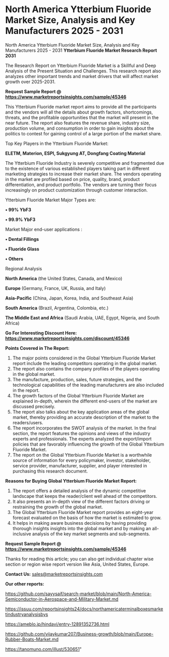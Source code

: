 # North America Ytterbium Fluoride Market Size, Analysis and Key Manufacturers 2025 - 2031
North America Ytterbium Fluoride Market Size, Analysis and Key Manufacturers 2025 - 2031
<strong>Ytterbium Fluoride Market Research Report 2031</strong>

The Research Report on Ytterbium Fluoride Market is a Skillful and Deep Analysis of the Present Situation and Challenges. This research report also analyzes other important trends and market drivers that will affect market growth over 2025-2031.

<strong>Request Sample Report @ <a href=https://www.marketreportsinsights.com/sample/45346>https://www.marketreportsinsights.com/sample/45346</a></strong>

This Ytterbium Fluoride market report aims to provide all the participants and the vendors will all the details about growth factors, shortcomings, threats, and the profitable opportunities that the market will present in the near future. The report also features the revenue share, industry size, production volume, and consumption in order to gain insights about the politics to contest for gaining control of a large portion of the market share.

Top Key Players in the Ytterbium Fluoride Market:

<strong>ELETM, Materion, ESPI, Sukgyung AT, Dongfang Coating Material</strong>

The Ytterbium Fluoride Industry is severely competitive and fragmented due to the existence of various established players taking part in different marketing strategies to increase their market share. The vendors operating in the market are profiled based on price, quality, brand, product differentiation, and product portfolio. The vendors are turning their focus increasingly on product customization through customer interaction.

Ytterbium Fluoride Market Major Types are:

<strong>•  99% YbF3

•  99.9% YbF3</strong>

Market Major end-user applications :

<strong>•  Dental Fillings

•  Fluoride Glass

•  Others</strong>

Regional Analysis

</u><strong><b>North America</b></strong> (the United States, Canada, and Mexico)

<strong><b>Europe </b></strong>(Germany, France, UK, Russia, and Italy)

<strong><b>Asia-Pacific</b></strong> (China, Japan, Korea, India, and Southeast Asia)

<strong><b>South America</b></strong> (Brazil, Argentina, Colombia, etc.)

<strong><b>The Middle East and Africa</b></strong> (Saudi Arabia, UAE, Egypt, Nigeria, and South Africa)

<strong>Go For Interesting Discount Here: <a href=https://www.marketreportsinsights.com/discount/45346>https://www.marketreportsinsights.com/discount/45346</a></strong>

<strong>Points Covered in The Report:</strong>
<ol>
  <li>The major points considered in the Global Ytterbium Fluoride Market report include the leading competitors operating in the global market.</li>
  <li>The report also contains the company profiles of the players operating in the global market.</li>
  <li>The manufacture, production, sales, future strategies, and the technological capabilities of the leading manufacturers are also included in the report.</li>
  <li>The growth factors of the Global Ytterbium Fluoride Market are explained in-depth, wherein the different end-users of the market are discussed precisely.</li>
  <li>The report also talks about the key application areas of the global market, thereby providing an accurate description of the market to the readers/users.</li>
  <li>The report incorporates the SWOT analysis of the market. In the final section, the report features the opinions and views of the industry experts and professionals. The experts analyzed the export/import policies that are favorably influencing the growth of the Global Ytterbium Fluoride Market.</li>
  <li>The report on the Global Ytterbium Fluoride Market is a worthwhile source of information for every policymaker, investor, stakeholder, service provider, manufacturer, supplier, and player interested in purchasing this research document.</li>
</ol>
<strong>Reasons for Buying Global Ytterbium Fluoride Market Report:</strong>

<ol>
  <li>The report offers a detailed analysis of the dynamic competitive landscape that keeps the reader/client well ahead of the competitors.</li>
  <li>It also presents an in-depth view of the different factors driving or restraining the growth of the global market.</li>
  <li>The Global Ytterbium Fluoride Market report provides an eight-year forecast evaluated on the basis of how the market is estimated to grow.</li>
  <li>It helps in making aware business decisions by having providing thorough insights insights into the global market and by making an all-inclusive analysis of the key market segments and sub-segments.</li>
</ol>
<strong>Request Sample Report @ <a href=https://www.marketreportsinsights.com/sample/45346>https://www.marketreportsinsights.com/sample/45346</a></strong>


Thanks for reading this article; you can also get individual chapter wise section or region wise report version like Asia, United States, Europe.

<strong>Contact Us:</strong>
sales@marketreportsinsights.com

<strong>Our other reports:</strong>

<a href=https://github.com/sayysaif/search-market/blob/main/North-America-Semiconductor-in-Aerospace-and-Military-Market.md>https://github.com/sayysaif/search-market/blob/main/North-America-Semiconductor-in-Aerospace-and-Military-Market.md</a>

<a href=https://issuu.com/reportsinsights24/docs/northamericaterminalboxesmarketindustryanalysisbys>https://issuu.com/reportsinsights24/docs/northamericaterminalboxesmarketindustryanalysisbys</a>

<a href=https://ameblo.jp/hindavi/entry-12891352736.html>https://ameblo.jp/hindavi/entry-12891352736.html</a>

<a href=https://github.com/vijaykumar207/Business-growth/blob/main/Europe-Rubber-Boats-Market.md>https://github.com/vijaykumar207/Business-growth/blob/main/Europe-Rubber-Boats-Market.md</a>

<a href=https://tanomuno.com/illust/530651>https://tanomuno.com/illust/530651</a>"
